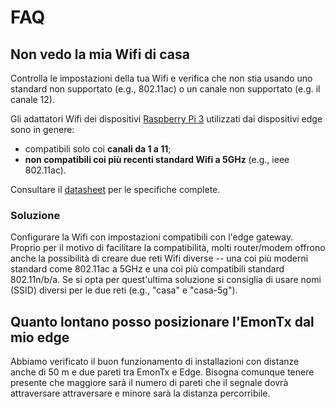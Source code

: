 
# FAQ

## Non vedo la mia Wifi di casa

Controlla le impostazioni della tua Wifi e verifica che non stia usando uno
standard non supportato (e.g., 802.11ac) o un canale non supportato (e.g. il
canale 12).

Gli adattatori Wifi dei dispositivi [Raspberry Pi
3](https://www.raspberrypi.org/products/raspberry-pi-3-model-b/) utilizzati dai
dispositivi edge sono in genere:
* compatibili solo coi **canali da 1 a 11**;
* **non compatibili coi più recenti standard Wifi a 5GHz** (e.g., ieee 802.11ac).

Consultare il [datasheet](https://pdf1.alldatasheet.com/datasheet-pdf/view/1018493/CYPRESS/BCM43438.html) per le specifiche complete.

### Soluzione

Configurare la Wifi con impostazioni compatibili con l'edge gateway.  Proprio
per il motivo di facilitare la compatibilità, molti router/modem offrono anche la
possibilità di creare due reti Wifi diverse -- una coi più moderni standard come
802.11ac a 5GHz e una coi più compatibili standard 802.11n/b/a.  Se si opta per
quest'ultima soluzione si consiglia di usare nomi (SSID) diversi per le due reti
(e.g., "casa" e "casa-5g").


## Quanto lontano posso posizionare l'EmonTx dal mio edge

Abbiamo verificato il buon funzionamento di installazioni con distanze anche di
50 m e due pareti tra EmonTx e Edge.  Bisogna comunque tenere presente che
maggiore sarà il numero di pareti che il segnale dovrà attraversare attraversare
e minore sarà la distanza percorribile.

